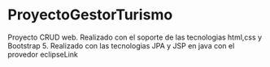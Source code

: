 # ProyectoGestorTurismo
Proyecto CRUD web. Realizado con el soporte de las tecnologias html,css y Bootstrap 5. Realizado con las tecnologias JPA y JSP en java con el provedor eclipseLink
